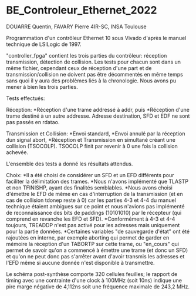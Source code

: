 # BE_Controleur_Ethernet_2022
DOUARRE Quentin, FAVARY Pierre
4IR-SC, INSA Toulouse

Programmation d'un contrôleur Ethernet 10 sous Vivado d'après le manuel technique de LSILogic de 1997.

"controller_fpga" contient les trois parties du contrôleur: réception transmission, détection de collision. Les tests pour chacun sont dans un même fichier, cependant ceux de réception d'une part et de transmission/collision ne doivent pas être décommentés en même temps sans quoi il y aura des problèmes liés à la chronologie.
Nous avons pu mener à bien les trois parties.

Tests effectués:

Réception:
*Réception d'une trame addressé à addr, puis
*Réception d'une trame destiné à un autre addresse.
Adresse destination, SFD et EDF ne sont pas passés en rdatao.

Transmission et Collision:
*Envoi standard,
*Envoi annulé par la réception dun signal abort,
*Réception et Transmission en simultané créant une collision (TSOCOLP). TSOCOLP finit par revenir à 0 une fois la collision achevée.

L'ensemble des tests a donné les résultats attendus.


Choix:
*Il a été choisi de considérer un SFD et un EFD différents pour faciliter la délimitation des trames.
*Nous n'avons implémenté que TLASTP et non TFINISHP, ayant des finalités semblables.
*Nous avons choisi d'émettre le EFD de même en cas d'interruption de la transmission (et en cas de collision tdonep reste à 0) car les parties 4-3 et 4-4 du manuel technique étaient ambigues sur ce point et nous n'avions pas implémenté de reconnaissance des bits de paddings (10101010) par le récepteur (qui comprend en revanche les EFD et SFD).
*Conformément à 4-3 et 4-4 toujours, TREADDP n'est pas activé pour les adresses mais uniquement pour la partie données.
*Certaines variables "de sauvegarde d'état" ont été rajoutées en interne, par exemple aborting qui permet de garder en mémoire la réception d'un TABORTP sur cette trame, ou "en_cours" qui permet de savoir qu'on a commencé à émettre une trame (et donc un SFD) et qu'on ne peut donc pas s'arrêter avant d'avoir transmis les adresses et l'EFD même si aucune donnée n'est disponible à transmettre.

Le schéma post-synthèse comporte 320 cellules feuilles; le rapport de timing avec une contrainte d'une clock à 100MHz (soit 10ns) indique une pire marge négative de 4,112ns soit une fréquence maximale de 243,2 MHz.
